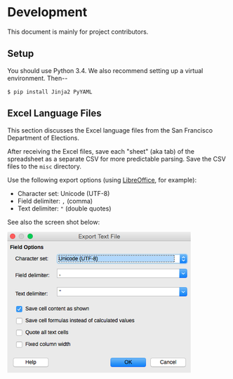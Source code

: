 # Development

This document is mainly for project contributors.

## Setup

You should use Python 3.4.  We also recommend setting up a virtual
environment.  Then--

    $ pip install Jinja2 PyYAML


## Excel Language Files

This section discusses the Excel language files from the San Francisco
Department of Elections.

After receiving the Excel files, save each "sheet" (aka tab) of the
spreadsheet as a separate CSV for more predictable parsing.
Save the CSV files to the `misc` directory.

Use the following export options (using [LibreOffice][libre_office],
for example):

* Character set: Unicode (UTF-8)
* Field delimiter: `,` (comma)
* Text delimiter: `"` (double quotes)

See also the screen shot below:

![](images/excel_to_csv.png "Options to Export Excel to CSV")


[libre_office]: http://www.libreoffice.org/
